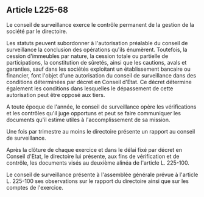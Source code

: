 Article L225-68
----
Le conseil de surveillance exerce le contrôle permanent de la gestion de la
société par le directoire.

Les statuts peuvent subordonner à l'autorisation préalable du conseil de
surveillance la conclusion des opérations qu'ils énumèrent. Toutefois, la
cession d'immeubles par nature, la cession totale ou partielle de
participations, la constitution de sûretés, ainsi que les cautions, avals et
garanties, sauf dans les sociétés exploitant un établissement bancaire ou
financier, font l'objet d'une autorisation du conseil de surveillance dans des
conditions déterminées par décret en Conseil d'Etat. Ce décret détermine
également les conditions dans lesquelles le dépassement de cette autorisation
peut être opposé aux tiers.

A toute époque de l'année, le conseil de surveillance opère les vérifications et
les contrôles qu'il juge opportuns et peut se faire communiquer les documents
qu'il estime utiles à l'accomplissement de sa mission.

Une fois par trimestre au moins le directoire présente un rapport au conseil de
surveillance.

Après la clôture de chaque exercice et dans le délai fixé par décret en Conseil
d'Etat, le directoire lui présente, aux fins de vérification et de contrôle, les
documents visés au deuxième alinéa de l'article L. 225-100.

Le conseil de surveillance présente à l'assemblée générale prévue à l'article L.
225-100 ses observations sur le rapport du directoire ainsi que sur les comptes
de l'exercice.
